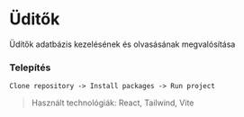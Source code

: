 # Üditők
Üdítők adatbázis kezelésének és olvasásának megvalósítása

### Telepítés
`Clone repository -> Install packages -> Run project`

>Használt technológiák: React, Tailwind, Vite 
